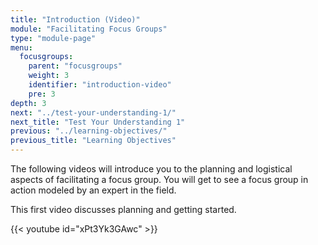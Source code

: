 ```yaml
---
title: "Introduction (Video)"
module: "Facilitating Focus Groups"
type: "module-page"
menu:
  focusgroups:
    parent: "focusgroups"
    weight: 3
    identifier: "introduction-video"
    pre: 3
depth: 3
next: "../test-your-understanding-1/"
next_title: "Test Your Understanding 1"
previous: "../learning-objectives/"
previous_title: "Learning Objectives"
---
```

The following videos will introduce you to the planning and logistical aspects of facilitating a focus group. You will get to see a focus group in action modeled by an expert in the field.

This first video discusses planning and getting started.

{{< youtube id="xPt3Yk3GAwc" >}}